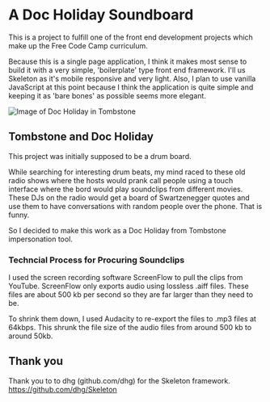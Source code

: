 # A Doc Holiday Soundboard

This is a project to fulfill one of the front end development projects which make up the Free Code Camp curriculum.

Because this is a single page application, I think it makes most sense to build it with a very simple, 'boilerplate' type front end framework. I'll us Skeleton as it's mobile responsive and very light. Also, I plan to use vanilla JavaScript at this point because I think the application is quite simple and keeping it as 'bare bones' as possible seems more elegant.

![Image of Doc Holiday in Tombstone](https://github.com/iarobinson/drumMachine/blob/master/library/image/docHolidaySoundBoard.jpg)

## Tombstone and Doc Holiday

This project was initially supposed to be a drum board.

While searching for interesting drum beats, my mind raced to these old radio shows where the hosts would prank call people using a touch interface where the bord would play soundclips from different movies. These DJs on the radio would get a board of Swartzenegger quotes and use them to have conversations with random people over the phone. That is funny.

So I decided to make this work as a Doc Holiday from Tombstone impersonation tool.

### Techncial Process for Procuring Soundclips

I used the screen recording software ScreenFlow to pull the clips from YouTube. ScreenFlow only exports audio using lossless .aiff files. These files are about 500 kb per second so they are far larger than they need to be.

To shrink them down, I used Audacity to re-export the files to .mp3 files at 64kbps. This shrunk the file size of the audio files from around 500 kb to around 50kb.

## Thank you

Thank you to to dhg (github.com/dhg) for the Skeleton framework.
https://github.com/dhg/Skeleton